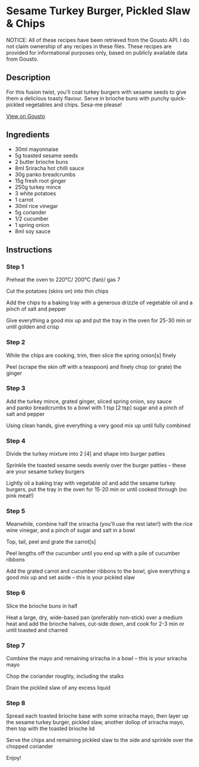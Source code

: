 # Sesame Turkey Burger, Pickled Slaw & Chips

NOTICE: All of these recipes have been retrieved from the Gousto API. I do not claim ownership of any recipes in these files. These recipes are provided for informational purposes only, based on publicly available data from Gousto.

## Description

For this fusion twist, you'll coat turkey burgers with sesame seeds to give them a delicious toasty flavour. Serve in brioche buns with punchy quick-pickled vegetables and chips. Sesa-me please!

[View on Gousto](https://www.gousto.co.uk/recipes/cookbook/asian-sesame-turkey-burger-pickled-slaw-chips)

## Ingredients

- 30ml mayonnaise
- 5g toasted sesame seeds
- 2 butter brioche buns
- 8ml Sriracha hot chilli sauce
- 30g panko breadcrumbs
- 15g fresh root ginger 
- 250g turkey mince
- 3 white potatoes
- 1 carrot
- 30ml rice vinegar
- 5g coriander
- 1/2 cucumber
- 1 spring onion
- 8ml soy sauce

## Instructions


### Step 1

Preheat the oven to 220°C/ 200°C (fan)/ gas 7

Cut the potatoes (skins on) into thin chips

Add the chips to a baking tray with a generous drizzle of vegetable oil and a pinch of salt and pepper

Give everything a good mix up and put the tray in the oven for 25-30 min or until golden and crisp


### Step 2

While the chips are cooking, trim, then slice the spring onion<span class="text-danger">[s]</span> finely

Peel (scrape the skin off with a teaspoon) and finely chop (or grate) the ginger


### Step 3

Add the turkey mince, grated ginger, sliced spring onion, soy sauce and panko breadcrumbs to a bowl with 1 tsp <span class="text-danger">[2 tsp]</span> sugar and a pinch of salt and pepper

Using clean hands, give everything a very good mix up until fully combined


### Step 4

Divide the turkey mixture into 2 <span class="text-danger">[4]</span> and shape into burger patties

Sprinkle the toasted sesame seeds evenly over the burger patties – these are your sesame turkey burgers

Lightly oil a baking tray with vegetable oil and add the sesame turkey burgers, put the tray in the oven for 15-20 min or until cooked through (no pink meat!)


### Step 5

Meanwhile, combine half the sriracha (you'll use the rest later!) with the rice wine vinegar, and a pinch of sugar and salt in a bowl

Top, tail, peel and grate the carrot<span class="text-danger">[s]</span>

Peel lengths off the cucumber until you end up with a pile of cucumber ribbons

Add the grated carrot and cucumber ribbons to the bowl, give everything a good mix up and set aside – this is your pickled slaw


### Step 6

Slice the brioche buns in half

Heat a large, dry, wide-based pan (preferably non-stick) over a medium heat and add the brioche halves, cut-side down, and cook for 2-3 min or until toasted and charred


### Step 7

Combine the mayo and remaining sriracha in a bowl – this is your sriracha mayo

Chop the coriander roughly, including the stalks

Drain the pickled slaw of any excess liquid

### Step 8

Spread each toasted brioche base with some sriracha mayo, then layer up the sesame turkey burger, pickled slaw, another dollop of sriracha mayo, then top with the toasted brioche lid

Serve the chips and remaining pickled slaw to the side and sprinkle over the chopped coriander

Enjoy!

